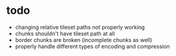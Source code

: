 # todo
 * changing relative tileset paths not properly working
 * chunks shouldn't have tileset path at all
 * border chunks are broken (incomplete chunks as well)
 * properly handle different types of encoding and compression